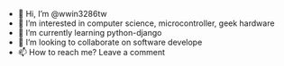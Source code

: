 - 👋 Hi, I’m @wwin3286tw
- 👀 I’m interested in computer science, microcontroller, geek hardware
- 🌱 I’m currently learning python-django
- 💞️ I’m looking to collaborate on software develope
- 📫 How to reach me? Leave a comment

<!---
wwin3286tw/wwin3286tw is a ✨ special ✨ repository because its `README.md` (this file) appears on your GitHub profile.
You can click the Preview link to take a look at your changes.
--->
